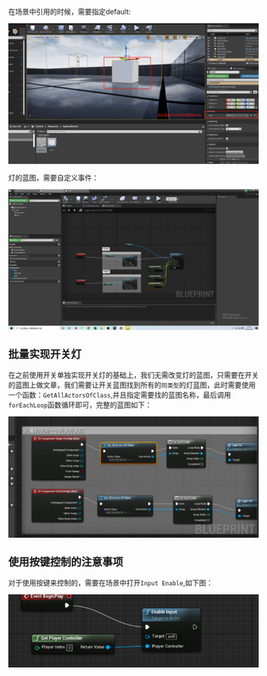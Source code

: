 在场景中引用的时候，需要指定default:

![image-20200429171121140](../images/image-20200429171121140.png)

灯的蓝图，需要自定义事件：

![image-20200429171336107](../images/image-20200429171336107.png)

## 批量实现开关灯

在之前使用开关单独实现开关灯的基础上，我们无需改变灯的蓝图，只需要在开关的蓝图上做文章，我们需要让开关蓝图找到所有的`同类型`的灯蓝图，此时需要使用一个函数：`GetAllActorsOfClass`,并且指定需要找的蓝图名称，最后调用`forEachLoop`函数循环即可，完整的蓝图如下：

![image-20200429175047280](../images/image-20200429175047280.png)



## 使用按键控制的注意事项

对于使用按键来控制的，需要在场景中打开`Input Enable`,如下图：

![image-20200429203405454](../images/image-20200429203405454.png)